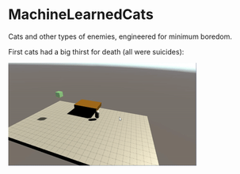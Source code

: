 # MachineLearnedCats
Cats and other types of enemies, engineered for minimum boredom.

First cats had a big thirst for death (all were suicides):

![oh yes](suicidegif.gif)
